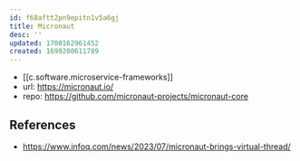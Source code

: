 ```yaml
---
id: f68aftt2pn9epitn1v5a6gj
title: Micronaut
desc: ''
updated: 1700162961452
created: 1699200611789
---
```


- [[c.software.microservice-frameworks]]
- url: https://micronaut.io/
- repo: https://github.com/micronaut-projects/micronaut-core


## References

- https://www.infoq.com/news/2023/07/micronaut-brings-virtual-thread/